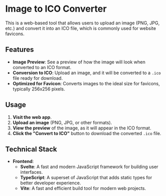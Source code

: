 # Image to ICO Converter

This is a web-based tool that allows users to upload an image (PNG, JPG, etc.) and convert it into an ICO file, which is commonly used for website favicons.

## Features

- **Image Preview**: See a preview of how the image will look when converted to an ICO format.
- **Conversion to ICO**: Upload an image, and it will be converted to a `.ico` file ready for download.
- **Optimized for Favicon**: Converts images to the ideal size for favicons, typically 256x256 pixels.

## Usage

1. **Visit the web app**.
2. **Upload an image** (PNG, JPG, or other formats).
3. **View the preview** of the image, as it will appear in the ICO format.
4. **Click the "Convert to ICO"** button to download the converted `.ico` file.

## Technical Stack

- **Frontend**:
  - **Svelte**: A fast and modern JavaScript framework for building user interfaces.
  - **TypeScript**: A superset of JavaScript that adds static types for better developer experience.
  - **Vite**: A fast and efficient build tool for modern web projects.
